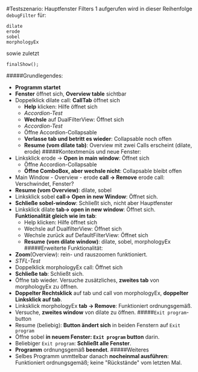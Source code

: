 
#Testszenario: Hauptfenster Filters 1
aufgerufen wird in dieser Reihenfolge `debugFilter` für:

	dilate
	erode
	sobel
	morphologyEx
sowie zuletzt

	finalShow();

#####Grundlegendes:
* __Programm startet__
* __Fenster__ öffnet sich, __Overview table__ sichtbar
* Doppelklick dilate call: __CallTab__ öffnet sich
	* __Help__ klicken: Hilfe öffnet sich
	* _Accordion-Test_
	* __Wechsle__ auf DualFilterView: Öffnet sich
	* _Accordion-Test_
	* Öffne Accordion-Collapsable
	* __Verlasse tab und betritt es wieder__: Collapsable noch offen
	* __Resume (vom dilate tab)__: Overview mit zwei Calls erscheint (dilate, erode)
#####Kontextmenüs und neue Fenster:
* Linksklick erode -> __Open in main window__: Öffnet sich
	* Öffne Accordion-Collapsable
	* __Öffne ComboBox, aber wechsle nicht__: Collapsable bleibt offen
* Main Window - Overview - erode __call -> Remove__ erode call: Verschwindet, Fenster?
* __Resume (vom Overview)__: dilate, sobel
* Linksklick sobel __call-> Open in new Window__: Öffnet sich.
* __Schließe sobel-window__: Schließt sich, nicht aber Hauptfenster
* Linksklick dilate __tab-> open in new window__: Öffnet sich.  
 __Funktionalität gleich wie im tab__:
	* Help klicken: Hilfe öffnet sich
	* Wechsle auf DualfilterView: Öffnet sich
	* Wechsle zurück auf DefaultFilterView: Öffnet sich
	* __Resume (vom dilate window)__: dilate, sobel, morphologyEx
#####Erweiterte Funktionalität:
* __Zoom__(Overview): rein- und rauszoomen funktioniert.
* _STFL-Test_
* Doppelklick morphologyEx call: Öffnet sich
* __Schließe tab__: Schließt sich.
* Öffne tab wieder. Versuche zusätzliches, __zweites tab__ von morphologyEx zu öffnen.
* __Doppelter Rechtsklick__ auf tab und call von morphologyEx,  __doppelter Linksklick auf tab__.
* Linksklick morphologyEx __tab -> Remove__: Funktioniert ordnungsgemäß.
* Versuche, __zweites window__ von dilate zu öffnen.
#####`Exit program`-button
* Resume (beliebig): __Button ändert sich__ in beiden Fenstern auf `Exit program`
* Öffne sobel __in neuem Fenster: `Exit program` button__ darin.
* Beliebiger `Exit program`: __Schließt alle Fenster__.
* __Programm__ ordnungsgemäß __beendet__.
#####Weiteres
* Selbes Programm unmttelbar danach __nocheinmal ausführen__: Funktioniert ordnungsgemäß; keine "Rückstände" vom letzten Mal.